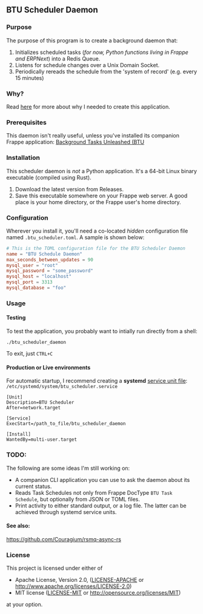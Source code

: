 ## BTU Scheduler Daemon

### Purpose

The purpose of this program is to create a background daemon that:

1. Initializes scheduled tasks (*for now, Python functions living in Frappe and ERPNext*) into a Redis Queue.
2. Listens for schedule changes over a Unix Domain Socket.
3. Periodically rereads the schedule from the 'system of record' (e.g. every 15 minutes)

### Why?
Read [here](WHY.md) for more about why I needed to create this application.

### Prerequisites
This daemon isn't really useful, unless you've installed its companion Frappe application: [Background Tasks Unleashed (BTU](https://github.com/Datahenge/btu)

### Installation
This scheduler daemon is *not* a Python application.  It's a 64-bit Linux binary executable (compiled using Rust).

1. Download the latest version from Releases.
2. Save this executable somewhere on your Frappe web server.  A good place is your home directory, or the Frappe user's home directory.

### Configuration
Wherever you install it, you'll need a co-located *hidden* configuration file named `.btu_scheduler.toml`.  A sample is shown below:

```toml
# This is the TOML configuration file for the BTU Scheduler Daemon
name = "BTU Schedule Daemon"
max_seconds_between_updates = 90
mysql_user = "root"
mysql_password = "some_password"
mysql_host = "localhost"
mysql_port = 3313
mysql_database = "foo"
```

### Usage
#### Testing
To test the application, you probably want to intially run directly from a shell:
```
./btu_scheduler_daemon
```

To exit, just `CTRL+C`

#### Production or Live environments
For automatic startup, I recommend creating a **systemd** [service unit file](https://linuxconfig.org/how-to-create-systemd-service-unit-in-linux): `/etc/systemd/system/btu_scheduler.service`
```
[Unit]
Description=BTU Scheduler
After=network.target

[Service]
ExecStart=/path_to_file/btu_scheduler_daemon

[Install]
WantedBy=multi-user.target
```

### TODO:
The following are some ideas I'm still working on:

* A companion CLI application you can use to ask the daemon about its current status.
* Reads Task Schedules not only from Frappe DocType `BTU Task Schedule`, but optionally from JSON or TOML files.
* Print activity to either standard output, or a log file.  The latter can be achieved through systemd service units.

#### See also:
https://github.com/Couragium/rsmq-async-rs


### License

This project is licensed under either of

 * Apache License, Version 2.0, ([LICENSE-APACHE](LICENSE-APACHE) or
   http://www.apache.org/licenses/LICENSE-2.0)
 * MIT license ([LICENSE-MIT](LICENSE-MIT) or
   http://opensource.org/licenses/MIT)

at your option.
